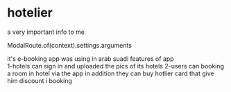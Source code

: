 # hotelier

a very important info to me

ModalRoute.of(context).settings.arguments

it's e-booking app  was using in arab suadi features of app  
1-hotels can sign in and uploaded the pics of its hotels 
2-users can booking a room in hotel via the app in addition they can buy hotlier card that give him discount i booking
